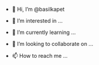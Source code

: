  - 👋 Hi, I’m @basilkapet

- 👀 I’m interested in ...

- 🌱 I’m currently learning ...

- 💞️ I’m looking to collaborate on ...

- 📫 How to reach me ...
